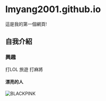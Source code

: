 # lmyang2001.github.io
這是我的第一個網頁!

## 自我介紹


### 興趣
打LOL 旅遊 打麻將

#### 漂亮的人
![BLACKPINK](https://ipopimgs.sina.tw/images/user_upload/6b/95/90/6b9590178e16a6d304102ae733512ccf.jpeg)
